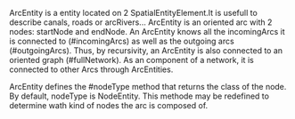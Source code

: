 ArcEntity is a entity located on 2 SpatialEntityElement.It is usefull to describe canals, roads or arcRivers...
ArcEntity is an oriented arc with 2 nodes: startNode and endNode.
An ArcEntity knows all the incomingArcs it is connected to (#incomingArcs) as well as the outgoing arcs (#outgoingArcs).
Thus, by recursivity, an ArcEntity is also connected to an oriented graph (#fullNetwork).
As an component of a network, it is connected to other Arcs through ArcEntities.

ArcEntity defines the #nodeType method that returns the class of the node. By default, nodeType is NodeEntity. This methode may be redefined to determine wath kind of nodes the arc is composed of.

